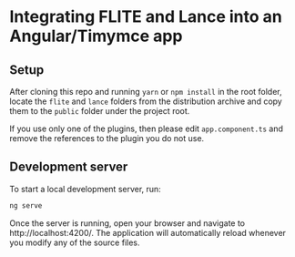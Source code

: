 # Integrating FLITE and Lance into an Angular/Timymce app

## Setup

After cloning this repo and running `yarn` or `npm install` in the root folder, locate the `flite` and `lance` folders from the distribution archive and copy them to the `public` folder under the project root.

If you use only one of the plugins, then please edit `app.component.ts` and remove the references to the plugin you do not use.

## Development server

To start a local development server, run:

```bash
ng serve
```

Once the server is running, open your browser and navigate to http://localhost:4200/. The application will automatically reload whenever you modify any of the source files.


